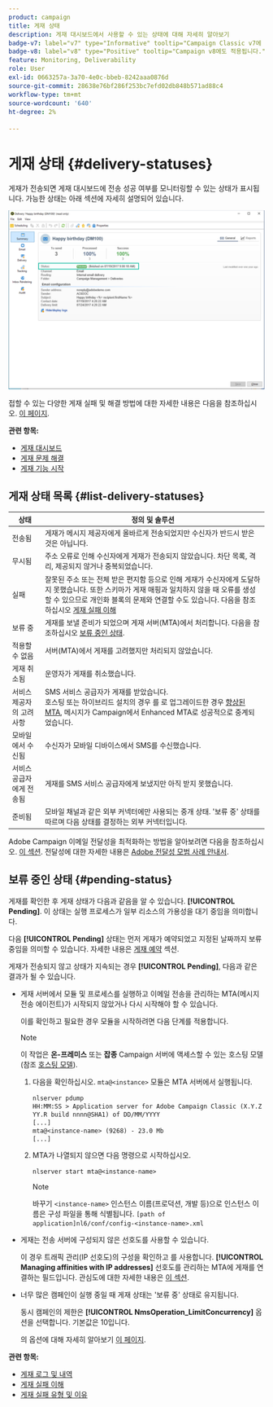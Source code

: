 ```yaml
---
product: campaign
title: 게재 상태
description: 게재 대시보드에서 사용할 수 있는 상태에 대해 자세히 알아보기
badge-v7: label="v7" type="Informative" tooltip="Campaign Classic v7에 적용"
badge-v8: label="v8" type="Positive" tooltip="Campaign v8에도 적용됩니다."
feature: Monitoring, Deliverability
role: User
exl-id: 0663257a-3a70-4e0c-bbeb-8242aaa0876d
source-git-commit: 28638e76bf286f253bc7efd02db848b571ad88c4
workflow-type: tm+mt
source-wordcount: '640'
ht-degree: 2%

---
```


# 게재 상태 {#delivery-statuses}



<!--ajouter intro 

ajouter screenshot -->

게재가 전송되면 게재 대시보드에 전송 성공 여부를 모니터링할 수 있는 상태가 표시됩니다. 가능한 상태는 아래 섹션에 자세히 설명되어 있습니다.

![](assets/delivery-status.png)

접할 수 있는 다양한 게재 실패 및 해결 방법에 대한 자세한 내용은 다음을 참조하십시오. [이 페이지](understanding-delivery-failures.md).

**관련 항목:**

* [게재 대시보드](delivery-dashboard.md)
* [게재 문제 해결](delivery-troubleshooting.md)
* [게재 기능 시작](about-deliverability.md)

## 게재 상태 목록 {#list-delivery-statuses}

<table> 
 <thead> 
  <tr> 
   <th> 상태<br /> </th> 
   <th> 정의 및 솔루션<br /> </th> 
  </tr> 
 </thead> 
 <tbody> 
  <tr> 
   <td> 전송됨<br /> </td> 
   <td> 게재가 메시지 제공자에게 올바르게 전송되었지만 수신자가 반드시 받은 것은 아닙니다.<br /> </td> 
  </tr> 
  <tr> 
   <td> 무시됨<br /> </td> 
   <td> 주소 오류로 인해 수신자에게 게재가 전송되지 않았습니다. 차단 목록, 격리, 제공되지 않거나 중복되었습니다. <br /> </td> 
  </tr> 
  <tr> 
   <td> 실패<br /> </td> 
   <td> 잘못된 주소 또는 전체 받은 편지함 등으로 인해 게재가 수신자에게 도달하지 못했습니다. 또한 스키마가 게재 매핑과 일치하지 않을 때 오류를 생성할 수 있으므로 개인화 블록의 문제와 연결할 수도 있습니다. 다음을 참조하십시오 <a href="understanding-delivery-failures.md" target="_blank">게재 실패 이해</a><br /> </td> 
  </tr>
  <tr> 
   <td> 보류 중<br /> </td> 
   <td> 게재를 보낼 준비가 되었으며 게재 서버(MTA)에서 처리합니다. 다음을 참조하십시오 <a href="#pending-status" target="_blank">보류 중인 상태</a>.<br /> </td> 
  </tr> 
  <tr> 
   <td> 적용할 수 없음<br /> </td> 
   <td> 서버(MTA)에서 게재를 고려했지만 처리되지 않았습니다.<br /> </td> 
  </tr>  
  <tr> 
   <td> 게재 취소됨<br /> </td> 
   <td> 운영자가 게재를 취소했습니다.<br /> </td> 
  </tr> 
  <tr> 
   <td> 서비스 제공자의 고려 사항<br /> </td> 
   <td> SMS 서비스 공급자가 게재를 받았습니다.<br /> 호스팅 또는 하이브리드 설치의 경우 를 로 업그레이드한 경우 <a href="sending-with-enhanced-mta.md" target="_blank">향상된 MTA</a>, 메시지가 Campaign에서 Enhanced MTA로 성공적으로 중계되었습니다.</td> 
  </tr> 
  <tr> 
   <td> 모바일에서 수신됨<br /> </td> 
   <td> 수신자가 모바일 디바이스에서 SMS를 수신했습니다.<br /> </td> 
  </tr>
  <tr> 
   <td> 서비스 공급자에게 전송됨<br /> </td> 
   <td> 게재를 SMS 서비스 공급자에게 보냈지만 아직 받지 못했습니다.<br />
   </td> 
  </tr> 
  <tr> 
   <td> 준비됨<br /> </td> 
   <td> 모바일 채널과 같은 외부 커넥터에만 사용되는 중개 상태. '보류 중' 상태를 따르며 다음 상태를 결정하는 외부 커넥터입니다.<br /> </td> 
  </tr> 
 </tbody> 
</table>

Adobe Campaign 이메일 전달성을 최적화하는 방법을 알아보려면 다음을 참조하십시오. [이 섹션](about-deliverability.md). 전달성에 대한 자세한 내용은 [Adobe 전달성 모범 사례 안내서](https://experienceleague.adobe.com/docs/deliverability-learn/deliverability-best-practice-guide/introduction.html?lang=ko).

## 보류 중인 상태 {#pending-status}

게재를 확인한 후 게재 상태가 다음과 같음을 알 수 있습니다. **[!UICONTROL Pending]**. 이 상태는 실행 프로세스가 일부 리소스의 가용성을 대기 중임을 의미합니다.

다음 **[!UICONTROL Pending]** 상태는 먼저 게재가 예약되었고 지정된 날짜까지 보류 중임을 의미할 수 있습니다. 자세한 내용은 [게재 예약](steps-sending-the-delivery.md#scheduling-the-delivery-sending) 섹션.

게재가 전송되지 않고 상태가 지속되는 경우 **[!UICONTROL Pending]**, 다음과 같은 결과가 될 수 있습니다.

* 게재 서버에서 모듈 및 프로세스를 실행하고 이메일 전송을 관리하는 MTA(메시지 전송 에이전트)가 시작되지 않았거나 다시 시작해야 할 수 있습니다.

  이를 확인하고 필요한 경우 모듈을 시작하려면 다음 단계를 적용합니다.

  >[!NOTE]
  >
  >이 작업은 **온-프레미스** 또는 **잡종** Campaign 서버에 액세스할 수 있는 호스팅 모델(참조 [호스팅 모델](../../installation/using/hosting-models.md)).

   1. 다음을 확인하십시오. `mta@<instance>` 모듈은 MTA 서버에서 실행됩니다.

      ```
      nlserver pdump
      HH:MM:SS > Application server for Adobe Campaign Classic (X.Y.Z YY.R build nnnn@SHA1) of DD/MM/YYYY
      [...]
      mta@<instance-name> (9268) - 23.0 Mb
      [...]
      ```

   1. MTA가 나열되지 않으면 다음 명령으로 시작하십시오.

      ```
      nlserver start mta@<instance-name>
      ```

      >[!NOTE]
      >
      >바꾸기 `<instance-name>` 인스턴스 이름(프로덕션, 개발 등)으로 인스턴스 이름은 구성 파일을 통해 식별됩니다. `[path of application]nl6/conf/config-<instance-name>.xml`

* 게재는 전송 서버에 구성되지 않은 선호도를 사용할 수 있습니다.

  이 경우 트래픽 관리(IP 선호도)의 구성을 확인하고 를 사용합니다. **[!UICONTROL Managing affinities with IP addresses]** 선호도를 관리하는 MTA에 게재를 연결하는 필드입니다. 관심도에 대한 자세한 내용은 [이 섹션](../../installation/using/configure-delivery-settings.md).

* 너무 많은 캠페인이 실행 중일 때 게재 상태는 &#39;보류 중&#39; 상태로 유지됩니다.

  동시 캠페인의 제한은 **[!UICONTROL NmsOperation_LimitConcurrency]** 옵션을 선택합니다. 기본값은 10입니다.

  의 옵션에 대해 자세히 알아보기 [이 페이지](../../installation/using/configuring-campaign-options.md).


**관련 항목:**

* [게재 로그 및 내역](#delivery-logs-and-history)
* [게재 실패 이해](understanding-delivery-failures.md)
* [게재 실패 유형 및 이유](understanding-delivery-failures.md#delivery-failure-types-and-reasons)
